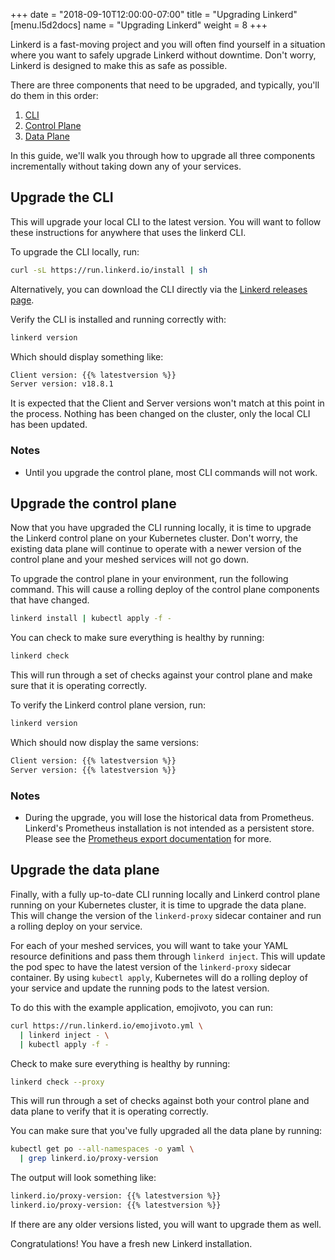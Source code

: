 +++
date = "2018-09-10T12:00:00-07:00"
title = "Upgrading Linkerd"
[menu.l5d2docs]
  name = "Upgrading Linkerd"
  weight = 8
+++

Linkerd is a fast-moving project and you will often find yourself in a
situation where you want to safely upgrade Linkerd without downtime. Don't worry,
Linkerd is designed to make this as safe as possible.

There are three components that need to be upgraded, and typically, you'll do
them in this order:

1. [CLI](/2/architecture#cli)
1. [Control Plane](/2/architecture#control-plane)
1. [Data Plane](/2/architecture#data-plane)

In this guide, we'll walk you through how to upgrade all three components
incrementally without taking down any of your services.

## Upgrade the CLI

This will upgrade your local CLI to the latest version. You will want to follow
these instructions for anywhere that uses the linkerd CLI.

To upgrade the CLI locally, run:

```bash
curl -sL https://run.linkerd.io/install | sh
```

Alternatively, you can download the CLI directly via the
[Linkerd releases page](https://github.com/linkerd/linkerd2/releases/).

Verify the CLI is installed and running correctly with:

```bash
linkerd version
```

Which should display something like:

```bash
Client version: {{% latestversion %}}
Server version: v18.8.1
```

It is expected that the Client and Server versions won't match at this point in
the process. Nothing has been changed on the cluster, only the local CLI has
been updated.

### Notes

- Until you upgrade the control plane, most CLI commands will not work.

## Upgrade the control plane

Now that you have upgraded the CLI running locally, it is time to upgrade the
Linkerd control plane on your Kubernetes cluster. Don't worry, the existing data
plane will continue to operate with a newer version of the control plane and
your meshed services will not go down.

To upgrade the control plane in your environment, run the following command.
This will cause a rolling deploy of the control plane components that have
changed.

```bash
linkerd install | kubectl apply -f -
```

You can check to make sure everything is healthy by running:

```bash
linkerd check
```

This will run through a set of checks against your control plane and make sure
that it is operating correctly.

To verify the Linkerd control plane version, run:

```bash
linkerd version
```

Which should now display the same versions:

```txt
Client version: {{% latestversion %}}
Server version: {{% latestversion %}}
```

### Notes

- During the upgrade, you will lose the historical data from Prometheus.
  Linkerd's Prometheus installation is not intended as a persistent store.
  Please see the [Prometheus export
  documentation](/2/observability/prometheus/#exporting-metrics) for more.

## Upgrade the data plane

Finally, with a fully up-to-date CLI running locally and Linkerd control plane
running on your Kubernetes cluster, it is time to upgrade the data plane. This
will change the version of the `linkerd-proxy` sidecar container and run a
rolling deploy on your service.

For each of your meshed services, you will want to take your YAML resource
definitions and pass them through `linkerd inject`. This will update the pod
spec to have the latest version of the `linkerd-proxy` sidecar container. By
using `kubectl apply`, Kubernetes will do a rolling deploy of your service and
update the running pods to the latest version.

To do this with the example application, emojivoto, you can run:

```bash
curl https://run.linkerd.io/emojivoto.yml \
  | linkerd inject - \
  | kubectl apply -f -
```

Check to make sure everything is healthy by running:

```bash
linkerd check --proxy
```

This will run through a set of checks against both your control plane and data
plane to verify that it is operating correctly.

You can make sure that you've fully upgraded all the data plane by running:

```bash
kubectl get po --all-namespaces -o yaml \
  | grep linkerd.io/proxy-version
```

The output will look something like:

```txt
linkerd.io/proxy-version: {{% latestversion %}}
linkerd.io/proxy-version: {{% latestversion %}}
```

If there are any older versions listed, you will want to upgrade them as well.

Congratulations! You have a fresh new Linkerd installation.

